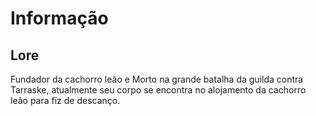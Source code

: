 # Informação

## Lore

Fundador da cachorro leão e Morto na grande batalha da guilda contra Tarraske, atualmente seu corpo se encontra no alojamento da cachorro leão para fiz de descanço.